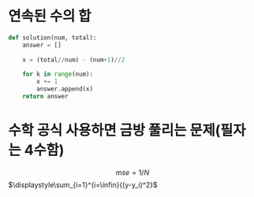 # 연속된 수의 합

~~~python
def solution(num, total):
    answer = []
    
    x = (total//num) - (num+1)//2
    
    for k in range(num):
        x += 1
        answer.append(x)
    return answer
~~~

# 수학 공식 사용하면 금방 풀리는 문제(필자는 4수함)

$$mse =1/N $$$\displaystyle\sum_{i=1}^{i=\infin}{(y-y_i)^2}$
